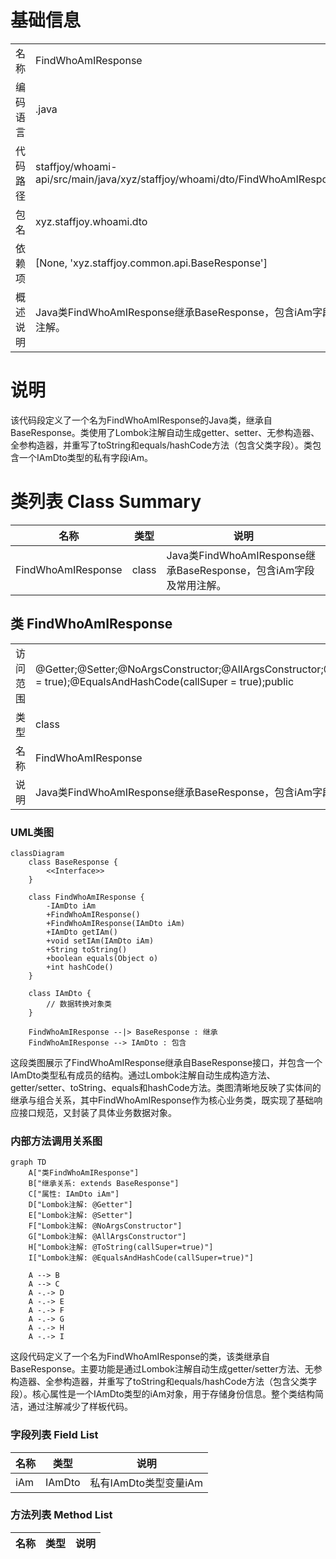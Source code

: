 # 基础信息

|      |      |
|------|------|
| 名称 | FindWhoAmIResponse |
| 编码语言 | .java |
| 代码路径 | staffjoy/whoami-api/src/main/java/xyz/staffjoy/whoami/dto/FindWhoAmIResponse.java |
| 包名 | xyz.staffjoy.whoami.dto |
| 依赖项 | [None, 'xyz.staffjoy.common.api.BaseResponse'] |
| 概述说明 | Java类FindWhoAmIResponse继承BaseResponse，包含iAm字段及常用注解。 |

# 说明

该代码段定义了一个名为FindWhoAmIResponse的Java类，继承自BaseResponse。类使用了Lombok注解自动生成getter、setter、无参构造器、全参构造器，并重写了toString和equals/hashCode方法（包含父类字段）。类包含一个IAmDto类型的私有字段iAm。

# 类列表 Class Summary

| 名称   | 类型  | 说明 |
|-------|------|-------------|
| FindWhoAmIResponse | class | Java类FindWhoAmIResponse继承BaseResponse，包含iAm字段及常用注解。 |



## 类 FindWhoAmIResponse

|      |      |
|------|------|
| 访问范围 | @Getter;@Setter;@NoArgsConstructor;@AllArgsConstructor;@ToString(callSuper = true);@EqualsAndHashCode(callSuper = true);public |
| 类型 | class |
| 名称 | FindWhoAmIResponse |
| 说明 | Java类FindWhoAmIResponse继承BaseResponse，包含iAm字段及常用注解。 |


### UML类图

```mermaid
classDiagram
    class BaseResponse {
        <<Interface>>
    }
    
    class FindWhoAmIResponse {
        -IAmDto iAm
        +FindWhoAmIResponse()
        +FindWhoAmIResponse(IAmDto iAm)
        +IAmDto getIAm()
        +void setIAm(IAmDto iAm)
        +String toString()
        +boolean equals(Object o)
        +int hashCode()
    }
    
    class IAmDto {
        // 数据转换对象类
    }
    
    FindWhoAmIResponse --|> BaseResponse : 继承
    FindWhoAmIResponse --> IAmDto : 包含
```

这段类图展示了FindWhoAmIResponse继承自BaseResponse接口，并包含一个IAmDto类型私有成员的结构。通过Lombok注解自动生成构造方法、getter/setter、toString、equals和hashCode方法。类图清晰地反映了实体间的继承与组合关系，其中FindWhoAmIResponse作为核心业务类，既实现了基础响应接口规范，又封装了具体业务数据对象。


### 内部方法调用关系图

```mermaid
graph TD
    A["类FindWhoAmIResponse"]
    B["继承关系: extends BaseResponse"]
    C["属性: IAmDto iAm"]
    D["Lombok注解: @Getter"]
    E["Lombok注解: @Setter"]
    F["Lombok注解: @NoArgsConstructor"]
    G["Lombok注解: @AllArgsConstructor"]
    H["Lombok注解: @ToString(callSuper=true)"]
    I["Lombok注解: @EqualsAndHashCode(callSuper=true)"]

    A --> B
    A --> C
    A -.-> D
    A -.-> E
    A -.-> F
    A -.-> G
    A -.-> H
    A -.-> I
```

这段代码定义了一个名为FindWhoAmIResponse的类，该类继承自BaseResponse。主要功能是通过Lombok注解自动生成getter/setter方法、无参构造器、全参构造器，并重写了toString和equals/hashCode方法（包含父类字段）。核心属性是一个IAmDto类型的iAm对象，用于存储身份信息。整个类结构简洁，通过注解减少了样板代码。

### 字段列表 Field List

| 名称  | 类型  | 说明 |
|-------|-------|------|
| iAm | IAmDto | 私有IAmDto类型变量iAm |

### 方法列表 Method List

| 名称  | 类型  | 说明 |
|-------|-------|------|




